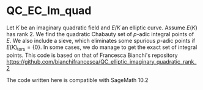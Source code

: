 # QC_EC_Im_quad
Let $K$ be an imaginary quadratic field and $E/K$ an elliptic curve. Assume $E(K)$ has rank $2$. We find the quadratic Chabauty set of $p$-adic integral points of $E$. We also include a sieve, which eliminates some spurious $p$-adic points if $E(K)_{\text{tors}}=\{0\}$. In some cases, we do manage to get the exact set of integral points. This code is based on that of Francesca Bianchi's repository https://github.com/bianchifrancesca/QC_elliptic_imaginary_quadratic_rank_2
 
The code written here is compatible with SageMath 10.2
